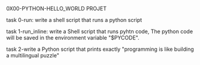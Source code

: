 0X00-PYTHON-HELLO_WORLD PROJET

task 0-run: write a shell script that runs a python script

task 1-run_inline: write a Shell script that runs pyhtn code, The python code will be saved in the environment variable "$PYCODE".

task 2-write a Python script that prints exactly "programming is like building a multilingual puzzle"

